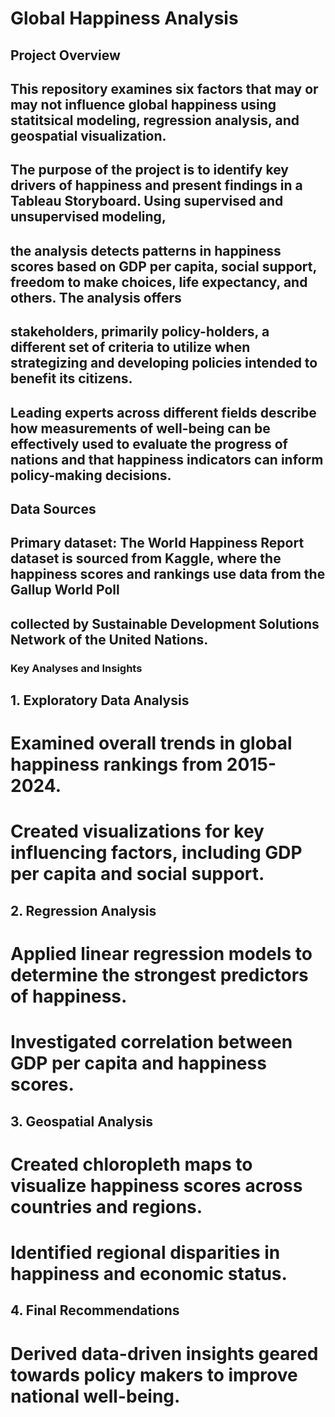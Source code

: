 # Global Happiness Analysis
## Project Overview
## This repository examines six factors that may or may not influence global happiness using statitsical modeling, regression analysis, and geospatial visualization. 
## The purpose of the project is to identify key drivers of happiness and present findings in a Tableau Storyboard. Using supervised and unsupervised modeling, 
## the analysis detects patterns in happiness scores based on GDP per capita, social support, freedom to make choices, life expectancy, and others. The analysis offers
## stakeholders, primarily policy-holders, a different set of criteria to utilize when strategizing and developing policies intended to benefit its citizens.
## Leading experts across different fields describe how measurements of well-being can be effectively used to evaluate the progress of nations and that happiness indicators can inform policy-making decisions.
## Data Sources
## Primary dataset: The World Happiness Report dataset is sourced from Kaggle, where the happiness scores and rankings use data from the Gallup World Poll
## collected by Sustainable Development Solutions Network of the United Nations. 
### Key Analyses and Insights
## 1. Exploratory Data Analysis
# Examined overall trends in global happiness rankings from 2015-2024. 
# Created visualizations for key influencing factors, including GDP per capita and social support.
## 2. Regression Analysis
# Applied linear regression models to determine the strongest predictors of happiness.
# Investigated correlation between GDP per capita and happiness scores.
## 3. Geospatial Analysis
# Created chloropleth maps to visualize happiness scores across countries and regions.
# Identified regional disparities in happiness and economic status. 
## 4. Final Recommendations
# Derived data-driven insights geared towards policy makers to improve national well-being.

